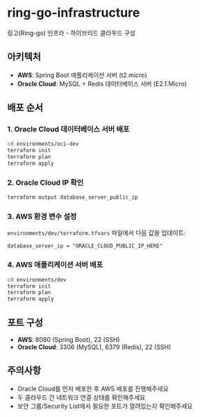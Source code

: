 # ring-go-infrastructure
링고(Ring-go) 인프라 - 하이브리드 클라우드 구성

## 아키텍처
- **AWS**: Spring Boot 애플리케이션 서버 (t2.micro)
- **Oracle Cloud**: MySQL + Redis 데이터베이스 서버 (E2.1.Micro)

## 배포 순서

### 1. Oracle Cloud 데이터베이스 서버 배포
```bash
cd environments/oci-dev
terraform init
terraform plan
terraform apply
```

### 2. Oracle Cloud IP 확인
```bash
terraform output database_server_public_ip
```

### 3. AWS 환경 변수 설정
`environments/dev/terraform.tfvars` 파일에서 다음 값을 업데이트:
```hcl
database_server_ip = "ORACLE_CLOUD_PUBLIC_IP_HERE"
```

### 4. AWS 애플리케이션 서버 배포
```bash
cd environments/dev
terraform init
terraform plan
terraform apply
```

## 포트 구성
- **AWS**: 8080 (Spring Boot), 22 (SSH)
- **Oracle Cloud**: 3306 (MySQL), 6379 (Redis), 22 (SSH)

## 주의사항
- Oracle Cloud를 먼저 배포한 후 AWS 배포를 진행해주세요
- 두 클라우드 간 네트워크 연결 상태를 확인해주세요
- 보안 그룹/Security List에서 필요한 포트가 열려있는지 확인해주세요
